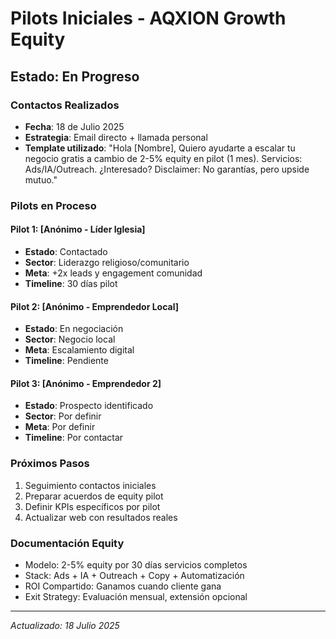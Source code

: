 # Pilots Iniciales - AQXION Growth Equity

## Estado: En Progreso

### Contactos Realizados
- **Fecha**: 18 de Julio 2025
- **Estrategia**: Email directo + llamada personal
- **Template utilizado**: "Hola [Nombre], Quiero ayudarte a escalar tu negocio gratis a cambio de 2-5% equity en pilot (1 mes). Servicios: Ads/IA/Outreach. ¿Interesado? Disclaimer: No garantías, pero upside mutuo."

### Pilots en Proceso

#### Pilot 1: [Anónimo - Líder Iglesia]
- **Estado**: Contactado
- **Sector**: Liderazgo religioso/comunitario
- **Meta**: +2x leads y engagement comunidad
- **Timeline**: 30 días pilot

#### Pilot 2: [Anónimo - Emprendedor Local]
- **Estado**: En negociación
- **Sector**: Negocio local
- **Meta**: Escalamiento digital
- **Timeline**: Pendiente

#### Pilot 3: [Anónimo - Emprendedor 2]
- **Estado**: Prospecto identificado
- **Sector**: Por definir
- **Meta**: Por definir
- **Timeline**: Por contactar

### Próximos Pasos
1. Seguimiento contactos iniciales
2. Preparar acuerdos de equity pilot
3. Definir KPIs específicos por pilot
4. Actualizar web con resultados reales

### Documentación Equity
- Modelo: 2-5% equity por 30 días servicios completos
- Stack: Ads + IA + Outreach + Copy + Automatización
- ROI Compartido: Ganamos cuando cliente gana
- Exit Strategy: Evaluación mensual, extensión opcional

---
*Actualizado: 18 Julio 2025*
